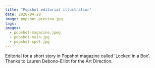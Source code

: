 ```yaml
---
title: "Popshot editorial illustration"
date: 2020-04-28
image: popshot-preview.jpg
tags:
images:
  - popshot-magazine.jpeg
  - popshot-main.jpg
  - popshot-spot.jpg
---
```


Editorial for a short story in Popshot magazine called 'Locked in a Box'. Thanks to Lauren Debono-Elliot for the Art Direction.
